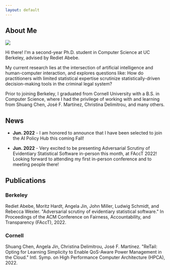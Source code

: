 ```yaml
---
layout: default
---
```


## About Me

<img class="profile-picture" src="index-profiile.jpg">

Hi there! I'm a second-year Ph.D. student in Computer Science at UC Berkeley, advised by Rediet Abebe.

My current research lies at the intersection of artificial intelligence and human-computer interaction, and explores questions like: How do practitioners with limited statistical expertise scrutinize statistically-driven decision-making tools in the criminal legal system? 

Prior to joining Berkeley, I graduated from Cornell University with a B.S. in Computer Science, where I had the privilege of working with and learning from Shuang Chen, José F. Martínez, Christina Delimitrou, and many others.

## News
* **Jun. 2022** - I am honored to announce that I have been selected to join the AI Policy Hub this coming Fall! 

* **Jun. 2022** - Very excited to be presenting Adversarial Scrutiny of Evidentiary Statistical Software in-person this month, at FAccT 2022! Looking forward to attending my first in-person conference and to meeting people there!

## Publications

### Berkeley
Rediet Abebe, Moritz Hardt, Angela Jin, John Miller, Ludwig Schmidt, and Rebecca Wexler. "Adversarial scrutiny of evidentiary statistical software." In Proceedings of the ACM Conference on Fairness, Accountability, and Transparency (FAccT), 2022.

### Cornell
Shuang Chen, Angela Jin, Christina Delimitrou, José F. Martínez. "ReTail: Opting for Learning Simplicity to Enable QoS-Aware Power Management in the Cloud."
Intl. Symp. on High Performance Computer Architecture (HPCA), 2022.
